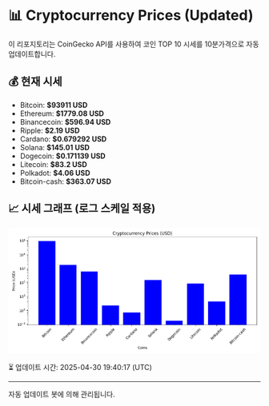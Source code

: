 
# 📊 Cryptocurrency Prices (Updated)

이 리포지토리는 CoinGecko API를 사용하여 코인 TOP 10 시세를 10분가격으로 자동 업데이트합니다.

## 💰 현재 시세
- Bitcoin: **$93911 USD**
- Ethereum: **$1779.08 USD**
- Binancecoin: **$596.94 USD**
- Ripple: **$2.19 USD**
- Cardano: **$0.679292 USD**
- Solana: **$145.01 USD**
- Dogecoin: **$0.171139 USD**
- Litecoin: **$83.2 USD**
- Polkadot: **$4.06 USD**
- Bitcoin-cash: **$363.07 USD**

## 📈 시세 그래프 (로그 스케일 적용)
![Crypto Prices](crypto_prices.png)

⏳ 업데이트 시간: 2025-04-30 19:40:17 (UTC)

---
자동 업데이트 봇에 의해 관리됩니다.
